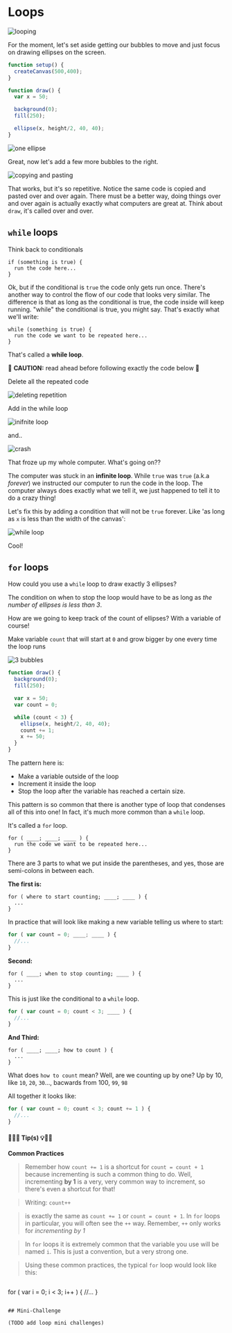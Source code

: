 # Loops

![looping](https://media.giphy.com/media/gYaG5BzJbzAly/giphy.gif)

For the moment, let's set aside getting our bubbles to move and just focus on drawing ellipses on the screen.

```javascript
function setup() {
  createCanvas(500,400);
}

function draw() {
  var x = 50;

  background(0);
  fill(250);

  ellipse(x, height/2, 40, 40);
}
```

![one ellipse](/resources/one-ellipse.png)

Great, now let's add a few more bubbles to the right.

![copying and pasting](/resources/copy-paste.gif)

That works, but it's so repetitive. Notice the same code is copied and pasted over and over again. There must be a better way, doing things over and over again is actually exactly what computers are great at. Think about `draw`, it's called over and over.

## `while` loops

Think back to conditionals

```
if (something is true) {
  run the code here...
}
```

Ok, but if the conditional is `true` the code only gets run once. There's another way to control the flow of our code that looks very similar. The difference is that as long as the conditional is true, the code inside will keep running. "while" the conditional is true, you might say. That's exactly what we'll write:

```
while (something is true) {
  run the code we want to be repeated here...
}
```

That's called a **while loop**.

🚫 **CAUTION:** read ahead before following exactly the code below 🚫

Delete all the repeated code

![deleting repetition](/resources/delete.gif)

Add in the while loop

![inifnite loop](/resources/crash.gif)

and..

![crash](https://media.giphy.com/media/nv99yd56AMNDa/giphy.gif)

That froze up my whole computer. What's going on??

The computer was stuck in an **infinite loop**. While `true` was `true` (a.k.a *forever*) we instructed our computer to run the code in the loop. The computer always does exactly what we tell it, we just happened to tell it to do a crazy thing!

Let's fix this by adding a condition that will not be `true` forever. Like 'as long as `x` is less than the width of the canvas':

![while loop](/resources/while-loop.gif)

Cool!

## `for` loops

How could you use a `while` loop to draw exactly 3 ellipses?

The condition on when to stop the loop would have to be as long as *the number of ellipses is less than 3*.

How are we going to keep track of the count of ellipses? With a variable of course!

Make variable `count` that will start at `0` and grow bigger by one every time the loop runs

![3 bubbles](/resources/3-bubbles.gif)

```javascript
function draw() {
  background(0);
  fill(250);

  var x = 50;
  var count = 0;

  while (count < 3) {
    ellipse(x, height/2, 40, 40);
    count += 1;
    x += 50;
  }
}
```

The pattern here is:
- Make a variable outside of the loop
- Increment it inside the loop
- Stop the loop after the variable has reached a certain size.

This pattern is so common that there is another type of loop that condenses all of this into one!  In fact, it's much more common than a `while` loop.

It's called a `for` loop.

```
for ( ____; ____; ____ ) {
  run the code we want to be repeated here...
}
```

There are 3 parts to what we put inside the parentheses, and yes, those are semi-colons in between each.

**The first is:**

```
for ( where to start counting; ____; ____ ) {
  ...
}
```

In practice that will look like making a new variable telling us where to start:

```javascript
for ( var count = 0; ____; ____ ) {
  //...
}
```

**Second:**
```
for ( ____; when to stop counting; ____ ) {
  ...
}
```

This is just like the conditional to a `while` loop.

```javascript
for ( var count = 0; count < 3; ____ ) {
  //...
}
```

**And Third:**
```
for ( ____; ____; how to count ) {
  ...
}
```

What does `how to count` mean?  Well, are we counting up by one? Up by 10, like `10`, `20`, `30`..., bacwards from 100, `99`, `98`

All together it looks like:

```javascript
for ( var count = 0; count < 3; count += 1 ) {
  //...
}
```

#### 🔔🔑💡 Tip(s) 💡🔑🔔
**Common Practices**
> Remember how `count += 1` is a shortcut for `count = count + 1` because incrementing is such a common thing to do.  Well, incrementing **by 1** is a very, very common way to increment, so there's even a shortcut for that!

>Writing: `count++`

>is exactly the same as `count += 1` or `count = count + 1`. In `for` loops in particular, you will often see the `++` way. Remember, `++` only works for *incrementing by 1*

> In `for` loops it is extremely common that the variable you use will be named `i`. This is just a convention, but a very strong one.

>Using these common practices, the typical `for` loop would look like this:

>```javascript
for ( var i = 0; i < 3; i++ ) {
  //...
}
```

## Mini-Challenge

(TODO add loop mini challenges)
